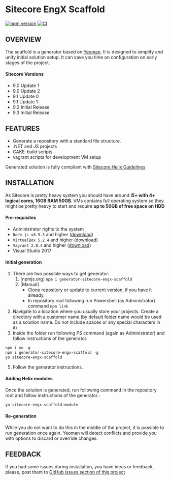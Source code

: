 # Sitecore EngX Scaffold

[![npm version](https://badge.fury.io/js/generator-sitecore-engx-scaffold.svg)](https://badge.fury.io/js/generator-sitecore-engx-scaffold)
[![CI](https://github.com/epam/sitecore-engx-scaffold/actions/workflows/ci.yaml/badge.svg)](https://github.com/epam/sitecore-engx-scaffold/actions/workflows/ci.yaml)

## OVERVIEW
The scaffold is a generator based on [Yeoman](http://yeoman.io/). It is designed to simplify and unify initial solution setup. It can save you time on configuration on early stages of the project.
#### Sitecore Versions
* 9.0 Update 1
* 9.0 Update 2
* 9.1 Update 0
* 9.1 Update 1
* 9.2 Initial Release
* 9.3 Initial Release

## FEATURES
* Generate a repository with a standard file structure.
* .NET and JS projects
* CAKE-build scripts
* vagrant scripts for development VM setup

Generated solution is fully compliant with [Sitecore Helix Guidelines](http://helix.sitecore.net/)

## INSTALLATION
As Sitecore is pretty heavy system you should have around **i5+ with 4+ logical cores, 16GB RAM 50GB**. VMs contains full operating system so they might be pretty heavy to start and require **up to 50GB of free space on HDD**

#### Pre-requisites
* Administrator rights to the system
* `Node.js v8.9.3` and higher ([download](https://nodejs.org/en/download/))
* `VirtualBox 5.2.4` and higher ([download](https://www.virtualbox.org/wiki/Downloads))
* `Vagrant 2.0.4` and higher ([download](https://www.vagrantup.com/downloads.html))
* Visual Studio 2017

#### Initial generation
1. There are two possible ways to get generator:
    1. [npmjs.org] `npm i generator-sitecore-engx-scaffold`
    2. [Manual]
        * Clone repository or update to current version, if you have it already.
        * In repository root following run Powershell (as Administrator) command `npm link`
3. Navigate to a location where you usually store your projects. Create a directory with a customer name (by default folder name would be used as a solution name. Do not include spaces or any special characters in it)
4. Inside the folder run following PS command (again as Administrator) and follow instructions of the generator.

``` powershell
npm i yo -g
npm i generator-sitecore-engx-scaffold -g
yo sitecore-engx-scaffold
```
5. Follow the generator instructions.

#### Adding Helix modules
Once the solution is generated, run following command in the repository root and follow instructions of the generator.:
``` powershell
yo sitecore-engx-scaffold:module
```

#### Re-generation
While you do not want to do this in the middle of the project, it is possible to run generation once again. Yeoman will detect conflicts and provide you with options to discard or override changes.

## FEEDBACK
If you had some issues during installation, you have ideas or feedback, please, post them to [GitHub issues section of this project](https://github.com/epam/sitecore-engx-scaffold/issues)
